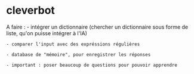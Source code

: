 # cleverbot

A faire :
    - intégrer un dictionnaire (chercher un dictionnaire sous forme de liste, qu'on puisse intégrer à l'IA)
    
    - comparer l'input avec des expréssions régulières
    
    - database de "mémoire", pour enregistrer les réponses
    
    - important : poser beaucoup de questions pour pouvoir apprendre


    
